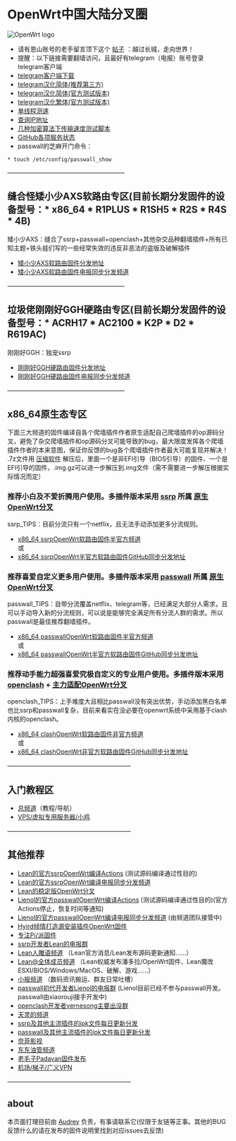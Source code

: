 # OpenWrt中国大陆分叉圈       

![OpenWrt logo](./logo.svg)          

* 请有恩山账号的老手留言顶下这个 [帖子](https://www.right.com.cn/forum/thread-4053643-1-1.html) ：越过长城，走向世界！            
* 提醒：以下链接需要翻墙访问，且最好有telegram（电报）账号登录telegram客户端           
* [telegram客户端下载](https://telegram.org/apps)           
* [telegram汉化简体(推荐第三方)](https://t.me/setlanguage/classic-zh)     
* [telegram汉化简体(官方测试版本)](https://t.me/setlanguage/zh-hans-raw)      
* [telegram汉化繁体(官方测试版本)](https://t.me/setlanguage/zh-hant-raw)    
* [单线程测速](http://speed.cloudflare.com)     
* [查询IP地址](http://www.ip111.cn/)     
* [几种加密算法下传输速度测试脚本](https://github.com/boduoyejieyi666/whonolikeboduoyejieyi/blob/main/sh/ss_test.md)                  
* [GitHub各项服务状态](https://www.githubstatus.com)     
* passwall的芝麻开门命令：     
```
* touch /etc/config/passwall_show        
```

———————————————————       
## 缝合怪矮小少AXS软路由专区(目前长期分发固件的设备型号：* x86_64 * R1PLUS * R1SH5 * R2S * R4S * 4B)
矮小少AXS：缝合了ssrp+passwall+openclash+其他杂交品种翻墙插件+所有已知主题+铁头娃们写的一些经常失效的违反非恶法的盗版及破解插件           

* [矮小少AXS软路由固件分发地址](https://github.com/boduoyejieyi666/immortalWrt/releases)         
* [矮小少AXS软路由固件电报同步分发频道](https://t.me/aixiaoshao)         
    
———————————————————      
## 垃圾佬刚刚好GGH硬路由专区(目前长期分发固件的设备型号：* ACRH17 * AC2100 * K2P * D2 * R619AC)
刚刚好GGH：独宠ssrp        

* [刚刚好GGH硬路由固件分发地址](https://github.com/boduoyejieyi666/immortalWrt/releases)             
* [刚刚好GGH硬路由固件电报同步分发频道](https://t.me/joinchat/KemVTSG0XyEwMjVl)            
           
———————————————————      
## x86_64原生态专区     
下面三大频道的固件编译自各个爬墙插件作者原生适配自己爬墙插件的op源码分叉，避免了杂交爬墙插件和op源码分叉可能导致的bug，最大限度发挥各个爬墙插件作者的本来意图，保证你反馈的bug各个爬墙插件作者最大可能复现并解决！       
.7z文件用 [压缩软件](https://cn.bandisoft.com/bandizip/) 解压后，里面一个是非EFI引导（BIOS引导）的固件、一个是EFI引导的固件，.img.gz可以进一步解压到.img文件（需不需要进一步解压根据实际情况而定）         

### 推荐小白及不爱折腾用户使用。多插件版本采用 [ssrp](https://github.com/fw876/helloworld) 所属 [原生OpenWrt分叉](https://github.com/coolsnowwolf/lede)       
ssrp_TIPS：目前分流只有一个netflix，且无法手动添加更多分流规则。      

* [x86_64 ssrpOpenWrt软路由固件半官方频道](https://t.me/ssrpOpenWRT)      
或      
* [x86_64 ssrpOpenWrt半官方软路由固件GitHub同步分发地址](https://github.com/boduoyejieyi666/ssrpOpenWRT/releases)      

### 推荐喜爱自定义更多用户使用。多插件版本采用 [passwall](https://github.com/xiaorouji/openwrt-passwall) 所属 [原生OpenWrt分叉](https://github.com/Lienol/openwrt) 
passwall_TIPS：自带分流覆盖netflix、telegram等，已经满足大部分人需求，且可以手动导入新的分流规则，可以说是能够完全满足所有分流人群的需求。所以passwall是最佳推荐翻墙插件。   

* [x86_64 passwallOpenWrt软路由固件半官方频道](https://t.me/passwallOpenWRT233)      
或      
* [x86_64 passwallOpenWrt半官方软路由固件GitHub同步分发地址](https://github.com/boduoyejieyi666/passwallOpenWRT/releases)           


### 推荐动手能力超强喜爱究极自定义的专业用户使用。多插件版本采用 [openclash](https://github.com/vernesong/OpenClash) + [主力适配OpenWrt分叉](https://github.com/coolsnowwolf/lede)   
openclash_TIPS：上手难度大且相比passwall没有突出优势，手动添加黑白名单也比ssrp和passwall复杂，目前来看实在没必要在openwrt系统中采用基于clash内核的openclash。         

* [x86_64 clashOpenWrt软路由固件非官方频道](https://t.me/clashOpenWRT233)          
或       
* [x86_64 clashOpenWrt非官方软路由固件GitHub同步分发地址](https://github.com/boduoyejieyi666/clashOpenWRT/releases)               

————————————————————        
## 入门教程区        

* [总频道](https://t.me/OpenWRTcn)（教程/导航）      
* [VPS/虚拟专用服务器/小鸡](https://github.com/boduoyejieyi666/whonolikeboduoyejieyi/blob/main/MyFanFan.md)         

————————————————————        
## 其他推荐         

* [Lean的官方ssrpOpenWrt编译Actions](https://github.com/coolsnowwolf/lede/actions) (测试源码编译通过性目的)              
* [Lean的官方ssrpOpenWrt编译电报同步分发频道](https://t.me/joinchat/SI86ePErDKGj4EMO)         
* [Lean的稳定版OpenWrt分叉](https://github.com/coolsnowwolf/openwrt)        
* [Lienol的官方passwallOpenWrt编译Actions](https://github.com/Lienol/openwrt-actions/actions) (测试源码编译通过性目的)(官方Actions停止，恢复时间等通知)     
* [Lienol的官方passwallOpenWrt编译电报同步分发频道](https://t.me/joinchat/RfMYmxinmIxf8pRw) (由频道团队接管中)               
* [Hyird倾情打造源安装插件OpenWrt固件](./youlian/Hyird1.md)               
* [专注Pi/派固件](./youlian/Pi.md)        
* [ssrp开发者Lean的电报群](https://t.me/joinchat/JhKgAA6Hx1uiihA7RaTW1w)          
* [Lean人雕语频道](https://t.me/LeanSaidWTF) （Lean官方消息/Lean发布源码更新通知......）               
* [Lean@全体成员频道](https://t.me/LeanAtYou) （Lean权威发布潘多拉/OpenWrt固件、Lean魔改ESXI/BIOS/Windows/MacOS、破解、游戏......）       
* [小报频道](https://t.me/FQnews) （数码资讯搬运、群友日常吐槽）         
* [passwall初代开发者Lienol的电报群](https://t.me/openwrtcs) (Lienol目前已经不参与passwall开发。passwall由xiaorouji接手开发中)                
* [openclash开发者vernesong主要出没群](https://t.me/ctcgfw_openwrt_discuss)     
* [天灵的频道](https://t.me/nanopi_r2s)          
* [ssrp及其他主流插件的ipk文件每日更新分发](https://t.me/ssrpIPKnb)      
* [passwall及其他主流插件的ipk文件每日更新分发](https://t.me/passwallIPKnb)                         
* [奈菲影视](https://www.nfmovies.com/)      
* [东东油管频道](https://www.youtube.com/c/BIGdongdong/videos)        
* [老毛子Padavan固件发布](https://t.me/pdcn1)             
* [机场/梯子/广义VPN](./youlian/jichang.md)        

————————————————————     
## about
本页面打理目前由 [Audrey](https://t.me/AudreyHB1314) 负责，有事请联系它(仅限于友链等正事。其他的BUG反馈什么的请在发布的固件说明里找到对应issues去反馈)      

